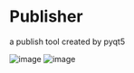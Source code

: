 # Publisher
a publish tool created by pyqt5 

![image](https://github.com/jerry0chu/Publisher/tree/master/data/1.png)
![image](https://github.com/jerry0chu/Publisher/tree/master/data/2.png)
